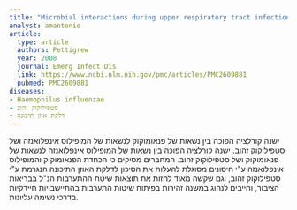 ```yaml
---
title: "Microbial interactions during upper respiratory tract infections"
analyst: amantonio
article:
  type: article
  authors: Pettigrew
  year: 2008
  journal: Emerg Infect Dis
  link: https://www.ncbi.nlm.nih.gov/pmc/articles/PMC2609881
  pubmed: PMC2609881
diseases:
- Haemophilus influenzae
- סטפילוקוק זהוב
- דלקת אוזן תיכונה
---
```


ישנה קורלציה הפוכה בין נשאות של פנאומוקוק לנשאות של המופילוס אינפלואנזה ושל סטפילוקוק זהוב.
ישנה קורלציה הפוכה בין נשאות של המופילוס אינפלואנזה לנשאות של פנאומוקוק ושל סטפילוקוק זהוב.
המחברים מסיקים כי הכחדת הפנאומוקוק והמופילוס אינפלואנזה ע"י חיסונים מסוגלת להעלות את הסיכון לדלקת האוזן התיכונה הנגרמת ע"י סטפילוקוק זהוב, וגם שקשה מאוד לחזות את תוצאות שיטת ההתערבות הנ"ל בבריאות הציבור, וחייבים לנהוג במשנה זהירות בפיתוח שיטות התערבות בהתיישבויות חיידקיות בדרכי נשימה עליונות.
